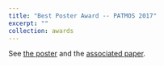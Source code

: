 ```yaml
---
title: "Best Poster Award -- PATMOS 2017"
excerpt: ""
collection: awards
---
```


See [the poster](/talks/2017-09-25-patmos) and the [associated
paper](/publication/2017-09-01-Power-Proportional-Adder-Design-for-Internet-of-Things-in-a-65nm-Process).

